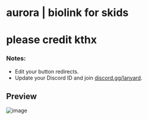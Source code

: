 # aurora | biolink for skids
# please credit kthx


### Notes:  
- Edit your button redirects.  
- Update your Discord ID and join [discord.gg/lanyard](https://discord.gg/lanyard).  

## Preview  
![image](https://github.com/user-attachments/assets/28ce5628-d69f-4889-8726-2f373864097e)



